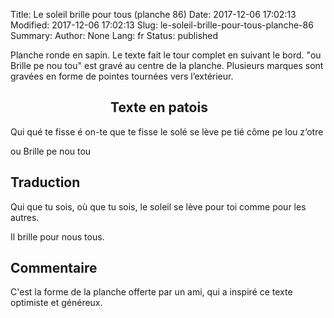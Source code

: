 Title: Le soleil brille pour tous (planche 86)
Date: 2017-12-06 17:02:13
Modified: 2017-12-06 17:02:13
Slug: le-soleil-brille-pour-tous-planche-86
Summary: 
Author: None
Lang: fr
Status: published

Planche ronde en sapin. Le texte fait le tour complet en suivant le bord. "ou Brille  pe  nou  tou"  est gravé au centre de la planche. Plusieurs marques sont gravées en forme de pointes tournées vers l’extérieur.

<figure class="image-block" style="float: left;">
  <img alt="" src="{static}/images/planche_86.png">
  <figcaption style="max-width: 530px"></figcaption>
</figure>

<figure class="image-block" style="float: left;">
  <img alt="" src="{static}/images/planche_86_bas.png">
  <figcaption style="max-width: 530px"></figcaption>
</figure>

## Texte en patois
Qui qué te fisse é on-te que te fisse le solé se lève pe tié  côme  pe  lou  z‘otre

ou Brille  pe  nou  tou

## Traduction
Qui que tu sois, où que tu sois, le soleil se lève pour toi comme pour les autres.

Il brille pour nous tous.

## Commentaire
C'est la forme de la planche offerte par un ami, qui a inspiré ce texte optimiste et généreux.

